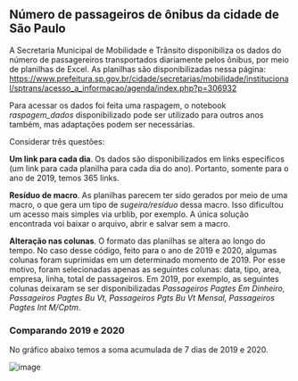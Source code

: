 ## Número de passageiros de ônibus da cidade de São Paulo ##

A Secretaria Municipal de Mobilidade e Trânsito disponibiliza os dados do número de passagereiros transportados diariamente pelos ônibus, por meio de planilhas de Excel.
As planilhas são disponibilizadas nessa página:
https://www.prefeitura.sp.gov.br/cidade/secretarias/mobilidade/institucional/sptrans/acesso_a_informacao/agenda/index.php?p=306932

Para acessar os dados foi feita uma raspagem, o notebook *raspagem_dados* disponibilizado pode ser utilizado para outros anos também, mas adaptações podem ser necessárias.

Considerar três questões:

**Um link para cada dia**. Os dados são disponibilizados em links específicos (um link para cada planilha para cada dia do ano). Portanto, somente para o ano de 2019, temos 365 links. 

**Resíduo de macro**. As planilhas parecem ter sido gerados por meio de uma macro, o que gera um tipo de _sugeira/resíduo_ dessa macro. Isso dificultou um acesso mais simples via urblib, por exemplo. A única solução encontrada voi baixar o arquivo, abrir e salvar sem a macro.

**Alteração nas colunas**. O formato das planilhas se altera ao longo do tempo. No caso desse código, feito para o ano de 2019 e 2020, algumas colunas foram suprimidas em um determinado momento de 2019. Por esse motivo, foram selecionadas apenas as seguintes colunas: data, tipo, area, empresa, linha, total de passageiros. Em 2019, por exemplo, as seguintes colunas deixaram se ser disponibilizadas _Passageiros Pagtes Em Dinheiro, Passageiros Pagtes Bu Vt, Passageiros Pgts Bu Vt Mensal, Passageiros Pagtes Int M/Cptm_.

### Comparando 2019 e 2020 ###

No gráfico abaixo temos a soma acumulada de 7 dias de 2019 e 2020.

![image](https://user-images.githubusercontent.com/64567327/129641938-2049846b-1571-421c-9575-1a18d8935b9b.png)



